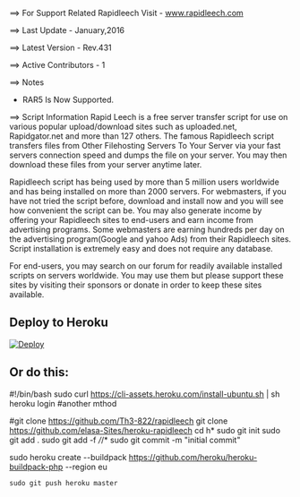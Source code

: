 ==> For Support Related Rapidleech Visit - www.rapidleech.com 

==> Last Update - January,2016 

==> Latest Version - Rev.431 

==> Active Contributors - 1

==> Notes
* RAR5 Is Now Supported.

==> Script Information
Rapid Leech is a free server transfer script for use on various popular upload/download sites such as uploaded.net, Rapidgator.net and more than 127 others. The famous Rapidleech script transfers files from Other Filehosting Servers To Your Server via your fast servers connection speed and dumps the file on your server. You may then download these files from your server anytime later.

Rapidleech script has being used by more than 5 million users worldwide and has being installed on more than 2000 servers.
For webmasters, if you have not tried the script before, download and install now and you will see how convenient the script can be. You may also generate income by offering your Rapidleech sites to end-users and earn income from advertising programs. Some webmasters are earning hundreds per day on the advertising program(Google and yahoo Ads) from their Rapidleech sites. Script installation is extremely easy and does not require any database.

For end-users, you may search on our forum for readily available installed scripts on servers worldwide. You may use them but please support these sites by visiting their sponsors or donate in order to keep these sites available.

## Deploy to Heroku

[![Deploy](https://www.herokucdn.com/deploy/button.svg)](https://heroku.com/deploy)

##  Or do this:
#!/bin/bash 
sudo curl https://cli-assets.heroku.com/install-ubuntu.sh | sh
heroku login 
#another mthod

#git clone https://github.com/Th3-822/rapidleech
git clone https://github.com/elasa-Sites/heroku-rapidleech
cd h*
sudo git init
sudo git add .
 sudo git add -f */*/*
sudo git commit -m "initial commit"

sudo heroku create --buildpack https://github.com/heroku/heroku-buildpack-php --region eu

`sudo git push heroku master`

